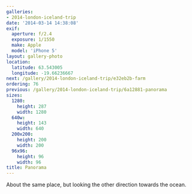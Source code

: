```yaml
---
galleries:
- 2014-london-iceland-trip
date: '2014-03-14 14:38:08'
exif:
  aperture: f/2.4
  exposure: 1/1550
  make: Apple
  model: 'iPhone 5'
layout: gallery-photo
location:
  latitude: 63.543005
  longitude: -19.66236667
next: /gallery/2014-london-iceland-trip/e32eb2b-farm
ordering: 76
previous: /gallery/2014-london-iceland-trip/6a12881-panorama
sizes:
  1280:
    height: 287
    width: 1280
  640w:
    height: 143
    width: 640
  200x200:
    height: 200
    width: 200
  96x96:
    height: 96
    width: 96
title: Panorama
---
```


About the same place, but looking the other direction towards the ocean.
